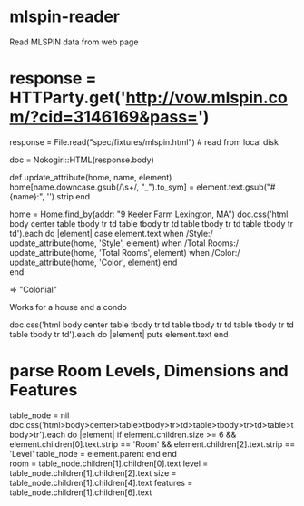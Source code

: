 mlspin-reader
=============

Read MLSPIN data from web page

# response = HTTParty.get('http://vow.mlspin.com/?cid=3146169&pass=')
response = File.read("spec/fixtures/mlspin.html") # read from local disk

doc = Nokogiri::HTML(response.body)

def update_attribute(home, name, element)
  home[name.downcase.gsub(/\s+/, "_").to_sym] = element.text.gsub("#{name}:", '').strip
end

home = Home.find_by(addr: "9 Keeler Farm Lexington, MA")
doc.css('html body center table tbody tr td table tbody tr td table tbody tr td table tbody tr td').each do |element|
  case element.text
  when /Style:/
    update_attribute(home, 'Style', element)
  when /Total Rooms:/
    update_attribute(home, 'Total Rooms', element)
  when /Color:/
    update_attribute(home, 'Color', element)
  end  
end  

=> "Colonial"

Works for a house and a condo

doc.css('html body center table tbody tr td table tbody tr td table tbody tr td table tbody tr td').each do |element|
  puts element.text
end

# parse Room Levels, Dimensions and Features
table_node = nil
doc.css('html>body>center>table>tbody>tr>td>table>tbody>tr>td>table>tbody>tr').each do |element|
  if element.children.size >= 6 && element.children[0].text.strip == 'Room' && element.children[2].text.strip == 'Level'
    table_node = element.parent
  end
end  
room = table_node.children[1].children[0].text
level = table_node.children[1].children[2].text
size = table_node.children[1].children[4].text
features = table_node.children[1].children[6].text
